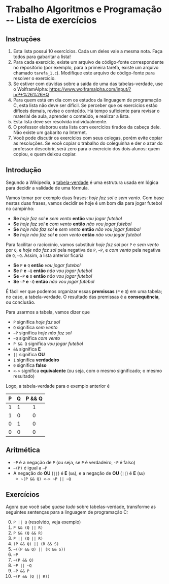 # Trabalho Algoritmos e Programação -- Lista de exercícios

## Instruções

1. Esta lista possui 10 exercícios. Cada um deles vale a mesma nota. Faça todos para gabaritar a lista!
2. Para cada exercício, existe um arquivo de código-fonte correspondente no repositório (por exemplo, para a primeira tarefa, existe um arquivo chamado `tarefa_1.c`). Modifique este arquivo de código-fonte para resolver o exercício.
3. Se estiver com dúvidas sobre a saída de uma das tabelas-verdade, use o WolframAlpha: https://www.wolframalpha.com/input/?i=P+%26%26+Q
4. Para quem está em dia com os estudos da linguagem de programação C, esta lista não deve ser difícil. Se perceber que os exercícios estão difíceis demais, revise o conteúdo. Há tempo suficiente para revisar o material de aula, aprender o conteúdo, e realizar a lista.
5. Esta lista deve ser resolvida individualmente.
6. O professor elaborou esta lista com exercícios tirados da cabeça dele. Não existe um gabarito na Internet.
7. Você pode discutir os exercícios com seus colegas, porém evite copiar as resoluções. Se você copiar o trabalho do coleguinha e der o azar do professor descobrir, será zero para o exercício dos dois alunos: quem copiou, e quem deixou copiar.

## Introdução

Segundo a Wikipedia, a [tabela-verdade](https://pt.wikipedia.org/wiki/Tabela-verdade) é uma estrutura usada em lógica para decidir a validade de uma fórmula.

Vamos tomar por exemplo duas frases: _hoje faz sol_ e _sem vento_. Com base nestas duas frases, vamos decidir se hoje é um bom dia para jogar futebol no campinho:

* **Se** _hoje faz sol_ **e** _sem vento_ **então** _vou jogar futebol_
* **Se** _hoje faz sol_ **e** _com vento_ **então** _não vou jogar futebol_
* **Se** _hoje não faz sol_ **e** _sem vento_ **então** _não vou jogar futebol_
* **Se** _hoje não faz sol_ **e** _com vento_ **então** _não vou jogar futebol_

Para facilitar o raciocínio, vamos substituir _hoje faz sol_ por `P` e _sem vento_ por `Q`, e _hoje não faz sol_ pela negativa de `P`, `~P`, e _com vento_ pela negativa de `Q`, `~Q`. Assim, a lista anterior ficaria

* **Se** `P` **e** `Q` **então** _vou jogar futebol_
* **Se** `P` **e** `~Q` **então** _não vou jogar futebol_
* **Se** `~P` **e** `Q` **então** _não vou jogar futebol_
* **Se** `~P` **e** `~Q` **então** _não vou jogar futebol_

É fácil ver que podemos organizar essas **premissas** (`P` e `Q`) em uma tabela; no caso, a tabela-verdade. O resultado das premissas é a **consequência**, ou conclusão. 

Para usarmos a tabela, vamos dizer que

* `P` significa _hoje faz sol_
* `Q` significa _sem vento_
* `~P` significa _hoje não faz sol_
* `~Q` significa _com vento_
* `P && Q` significa _vou jogar futebol_
* `&&` significa **E**
* `||` significa **OU**
* `1` significa **verdadeiro**
* `0` significa **falso**
* `<->` significa **equivalente** (ou seja, com o mesmo significado; o mesmo resultado)

Logo, a tabela-verdade para o exemplo anterior é

|  P  |  Q  | P && Q |
|:---:|:---:|:------:|
|  1  |  1  |   1    |
|  1  |  0  |   0    |
|  0  |  1  |   0    |
|  0  |  0  |   0    |


## Aritmética 

* `~P` é a negação de `P` (ou seja, se `P` é verdadeiro, `~P` é falso)
* `~(P)` é igual a `~P`
* A negação do **OU** (`||`) é **E** (`&&`), e a negação de **OU** (`||`) é **E** (`&&`)
  * `~(P && Q) <-> ~P || ~Q`

## Exercícios

Agora que você sabe _quase tudo_ sobre tabelas-verdade, transforme as seguintes sentenças para a linguagem de programação C:

 0. `P || Q` (resolvido, veja exemplo)
 1. `P && (Q || R)`
 2. `P && (Q && R)`
 3. `P || (Q || R)`
 4. `(P && Q) || (R && S)`
 5. `~((P && Q) || (R && S))`
 6. `~P`
 7. `~(P && Q)`
 8. `~P || ~Q`
 9. `~P && P`
10. `~(P && (Q || R))`